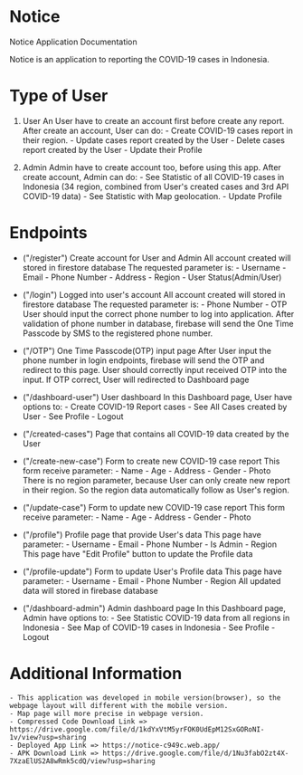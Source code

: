 # Notice
Notice Application Documentation

Notice is an application to reporting the COVID-19 cases in Indonesia.

# Type of User
 1. User
    An User have to create an account first before create any report.
    After create an account, User can do:
        - Create COVID-19 cases report in their region.
        - Update cases report created by the User
        - Delete cases report created by the User
        - Update their Profile

2. Admin
    Admin have to create account too, before using this app.
    After create account, Admin can do:
        - See Statistic of all COVID-19 cases in Indonesia (34 region, combined from User's created cases and 3rd API COVID-19 data)
        - See Statistic with Map geolocation.
        - Update Profile 


# Endpoints
 - ("/register") 
    Create account for User and Admin
    All account created will stored in firestore database
    The requested parameter is:
        - Username
        - Email
        - Phone Number
        - Address
        - Region
        - User Status(Admin/User)

 - ("/login") 
    Logged into user's account
    All account created will stored in firestore database
    The requested parameter is:
        - Phone Number
        - OTP
    User should input the correct phone number to log into application.
    After validation of phone number in database, firebase will send the One Time Passcode by SMS to the registered phone number.

 - ("/OTP") 
    One Time Passcode(OTP) input page
    After User input the phone number in login endpoints, firebase will send the OTP and redirect to this page.
    User should correctly input received OTP into the input.
    If OTP correct, User will redirected to Dashboard page
    
 - ("/dashboard-user") 
    User dashboard
    In this Dashboard page, User have options to:
        - Create COVID-19 Report cases
        - See All Cases created by User
        - See Profile
        - Logout

 - ("/created-cases") 
    Page that contains all COVID-19 data created by the User

 - ("/create-new-case") 
    Form to create new COVID-19 case report
    This form receive parameter:
        - Name
        - Age
        - Address
        - Gender
        - Photo
    There is no region parameter, because User can only create new report in their region. So the region data automatically follow as User's region.

 - ("/update-case") 
    Form to update new COVID-19 case report
    This form receive parameter:
        - Name
        - Age
        - Address
        - Gender
        - Photo

 - ("/profile") 
    Profile page that provide User's data
    This page have parameter:
        - Username
        - Email
        - Phone Number
        - Is Admin
        - Region
    This page have "Edit Profile" button to update the Profile data

 - ("/profile-update") 
    Form to update User's Profile data
    This page have parameter:
        - Username
        - Email
        - Phone Number
        - Region
    All updated data will stored in firebase database

 - ("/dashboard-admin") 
    Admin dashboard page
    In this Dashboard page, Admin have options to:
        - See Statistic COVID-19 data from all regions in Indonesia
        - See Map of COVID-19 cases in Indonesia
        - See Profile
        - Logout
    

# Additional Information
    - This application was developed in mobile version(browser), so the webpage layout will different with the mobile version.
    - Map page will more precise in webpage version.
    - Compressed Code Download Link =>  https://drive.google.com/file/d/1kdYxVtM5yrFOK0UdEpM12SxGORoNI-1v/view?usp=sharing
    - Deployed App Link => https://notice-c949c.web.app/
    - APK Download Link => https://drive.google.com/file/d/1Nu3fabO2zt4X-7XzaElUS2A8wRmk5cdQ/view?usp=sharing
